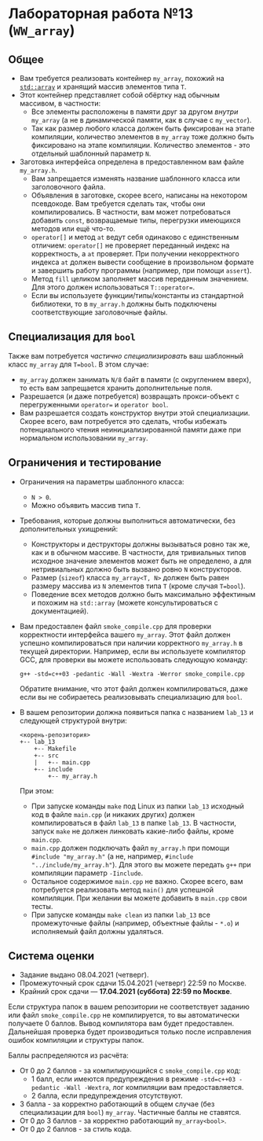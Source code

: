 Лабораторная работа №13 (`WW_array`)
====================================

Общее
-----

* Вам требуется реализовать контейнер `my_array`, похожий на [`std::array`](1) и
  хранящий массив элементов типа `T`.
* Этот контейнер представляет собой обёртку над обычным массивом, в частности:
  * Все элементы расположены в памяти друг за другом *внутри* `my_array`
    (а не в динамической памяти, как в случае с `my_vector`).
  * Так как размер любого класса должен быть фиксирован на этапе компиляции,
    количество элементов в `my_array` тоже должно быть фиксировано на этапе
    компиляции. Количество элементов - это отдельный шаблонный параметр `N`.
* Заготовка интерфейса определена в предоставленном вам файле `my_array.h`.
  * Вам запрещается изменять название шаблонного класса или заголовочного файла.
  * Объявления в заготовке, скорее всего, написаны на некотором псевдокоде.
    Вам требуется сделать так, чтобы они компилировались. В частности, вам
    может потребоваться добавить `const`, возвращаемые типы, перегрузки
    имеющихся методов или ещё что-то.
  * `operator[]` и метод `at` ведут себя одинаково с единственным отличием:
    `operator[]` не проверяет переданный индекс на корректность, а `at`
    проверяет. При получении некорректного индекса `at` должен вывести
    сообщение в произвольном формате и завершить работу программы (например,
    при помощи `assert`).
  * Метод `fill` целиком заполняет массив переданным значением. Для этого
    должен использоваться `T::operator=`.
  * Если вы используете функции/типы/константы из стандартной библиотеки,
    то в `my_array.h` должны быть подключены соответствующие заголовочные файлы.

[1]: http://ru.cppreference.com/w/cpp/container/array

Специализация для `bool`
------------------------

Также вам потребуется *частично специализировать* ваш шаблонный класс `my_array`
для `T=bool`. В этом случае:
* `my_array` должен занимать `N/8` байт в памяти (с округлением вверх), то есть
  вам запрещается хранить дополнительные поля.
* Разрешается (и даже потребуется) возвращать прокси-объект с перегруженными
  `operator=` и `operator bool`.
* Вам разрешается создать конструктор внутри этой специализации. Скорее всего,
  вам потребуется это сделать, чтобы избежать потенциального чтения
  неинициализированной памяти даже при нормальном использовании `my_array`.

Ограничения и тестирование
--------------------------

* Ограничения на параметры шаблонного класса:
  * `N > 0`.
  * Можно объявить массив типа `T`.
* Требования, которые должны выполниться автоматически, без дополнительных
  ухищрений:
  * Конструкторы и деструкторы должны вызываться ровно так же, как и в обычном
    массиве. В частности, для тривиальных типов исходное значение элементов
    может быть не определено, а для нетривиальных должно быть вызвано ровно `N`
    конструкторов.
  * Размер (`sizeof`) класса `my_array<T, N>` должен быть равен размеру массива
    из `N` элементов типа `T` (кроме случая `T=bool`).
  * Поведение всех методов должно быть максимально эффектиным и похожим на
    `std::array` (можете консультироваться с документацией).
* Вам предоставлен файл `smoke_compile.cpp` для проверки корректности интерфейса
  вашего `my_array`. Этот файл должен успешно компилироваться при наличии
  корректного `my_array.h` в текущей директории. Например, если вы используете
  компилятор GCC, для проверки вы можете использовать следующую команду:

  ~~~shell
  g++ -std=c++03 -pedantic -Wall -Wextra -Werror smoke_compile.cpp
  ~~~

  Обратите внимание, что этот файл должен компилироваться, даже если вы не
  собираетесь реализовывать специализацию для `bool`.
  
* В вашем репозитории должна появиться папка с названием `lab_13` и следующей
  структурой внутри:

  ~~~
  <корень-репозитория>
  +-- lab_13
      +-- Makefile
      +-- src
      |   +-- main.cpp
      +-- include
          +-- my_array.h
  ~~~

  При этом:
  * При запуске команды `make` под Linux из папки `lab_13` исходный код в
     файле `main.cpp` (и никаких других) должен компилироваться в файл `lab_13`
     в папке `lab_13`. В частности, запуск `make` не должен линковать какие-либо
     файлы, кроме `main.cpp`.
  * `main.cpp` должен подключать файл `my_array.h` при помощи
    `#include "my_array.h"` (а не, например, `#include "../include/my_array.h"`).
    Для этого вы можете передать `g++` при компиляции параметр `-Iinclude`.
  * Остальное содержимое `main.cpp` не важно. Скорее всего, вам потребуется
    реализовать метод `main()` для успешной компиляции. При желании вы можете
    добавить в `main.cpp` свои тесты.
  * При запуске команды `make clean` из папки `lab_13` все промежуточные файлы
    (например, объектные файлы - `*.o`) и исполняемый файл должны удаляться.

Система оценки
--------------

* Задание выдано 08.04.2021 (четверг).
* Промежуточный срок сдачи 15.04.2021 (четверг) 22:59 по Москве.
* Крайний срок сдачи — **17.04.2021 (суббота) 22:59 по Москве**.

Если структура папок в вашем репозитории не соответствует заданию или файл
`smoke_compile.cpp` не компилируется, то вы автоматически получаете 0 баллов.
Вывод компилятора вам будет предоставлен. Дальнейшая проверка будет производиться
только после исправления ошибок компиляции и структуры папок.

Баллы распределяются из расчёта:
* От 0 до 2 баллов - за компилирующийся с `smoke_compile.cpp` код:
  * 1 балл, если имеются предупреждения в режиме
    `-std=c++03 -pedantic -Wall -Wextra`, лог компиляции вам предоставляется.
  * 2 балла, если предупреждения отсутствуют.
* 3 балла - за корректно работающий в общем случае (без специализации для
  `bool`) `my_array`. Частичные баллы не ставятся.
* От 0 до 3 баллов - за корректно работающий `my_array<bool>`.
* От 0 до 2 баллов - за стиль кода.